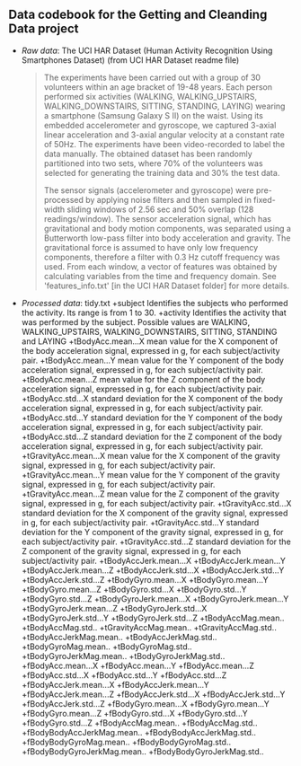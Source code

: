 ## Data codebook for the Getting and Cleanding Data project

* _Raw data_: 
  The UCI HAR Dataset (Human Activity Recognition Using Smartphones Dataset)
  (from UCI HAR Dataset readme file)
  >The experiments have been carried out with a group of 30 volunteers within an age bracket of 19-48 years. Each person performed six activities (WALKING, WALKING_UPSTAIRS, WALKING_DOWNSTAIRS, SITTING, STANDING, LAYING) wearing a smartphone (Samsung Galaxy S II) on the waist. Using its embedded accelerometer and gyroscope, we captured 3-axial linear acceleration and 3-axial angular velocity at a constant rate of 50Hz. The experiments have been video-recorded to label the data manually. The obtained dataset has been randomly partitioned into two sets, where 70% of the volunteers was selected for generating the training data and 30% the test data. 
  >
  >The sensor signals (accelerometer and gyroscope) were pre-processed by applying noise filters and then sampled in fixed-width sliding windows of 2.56 sec and 50% overlap (128 readings/window). The sensor acceleration signal, which has gravitational and body motion components, was separated using a Butterworth low-pass filter into body acceleration and gravity. The gravitational force is assumed to have only low frequency components, therefore a filter with 0.3 Hz cutoff frequency was used. From each window, a vector of features was obtained by calculating variables from the time and frequency domain. See 'features_info.txt' [in the UCI HAR Dataset folder] for more details. 

* _Processed data_: tidy.txt
  +subject
    Identifies the subjects who performed the activity. Its range is from 1 to 30.
  +activity
    Identifies the activity that was performed by the subject. Possible values are WALKING, WALKING_UPSTAIRS, WALKING_DOWNSTAIRS, SITTING, STANDING and LAYING
  +tBodyAcc.mean...X
    mean value for the X component of the body acceleration signal, expressed in g, for each subject/activity pair.
  +tBodyAcc.mean...Y
    mean value for the Y component of the body acceleration signal, expressed in g, for each subject/activity pair. 
  +tBodyAcc.mean...Z
    mean value for the Z component of the body acceleration signal, expressed in g, for each subject/activity pair. 
  +tBodyAcc.std...X
    standard deviation for the X component of the body acceleration signal, expressed in g, for each subject/activity pair.
  +tBodyAcc.std...Y
    standard deviation for the Y component of the body acceleration signal, expressed in g, for each subject/activity pair.
  +tBodyAcc.std...Z
    standard deviation for the Z component of the body acceleration signal, expressed in g, for each subject/activity pair.
  +tGravityAcc.mean...X
    mean value for the X component of the gravity signal, expressed in g, for each subject/activity pair.
  +tGravityAcc.mean...Y
    mean value for the Y component of the gravity signal, expressed in g, for each subject/activity pair.
  +tGravityAcc.mean...Z
    mean value for the Z component of the gravity signal, expressed in g, for each subject/activity pair.
  +tGravityAcc.std...X
    standard deviation for the X component of the gravity signal, expressed in g, for each subject/activity pair.
  +tGravityAcc.std...Y
    standard deviation for the Y component of the gravity signal, expressed in g, for each subject/activity pair.
  +tGravityAcc.std...Z
    standard deviation for the Z component of the gravity signal, expressed in g, for each subject/activity pair.
  +tBodyAccJerk.mean...X
  +tBodyAccJerk.mean...Y
  +tBodyAccJerk.mean...Z
  +tBodyAccJerk.std...X
  +tBodyAccJerk.std...Y
  +tBodyAccJerk.std...Z
  +tBodyGyro.mean...X
  +tBodyGyro.mean...Y
  +tBodyGyro.mean...Z
  +tBodyGyro.std...X
  +tBodyGyro.std...Y
  +tBodyGyro.std...Z
  +tBodyGyroJerk.mean...X
  +tBodyGyroJerk.mean...Y
  +tBodyGyroJerk.mean...Z
  +tBodyGyroJerk.std...X
  +tBodyGyroJerk.std...Y
  +tBodyGyroJerk.std...Z
  +tBodyAccMag.mean..
  +tBodyAccMag.std..
  +tGravityAccMag.mean..
  +tGravityAccMag.std..
  +tBodyAccJerkMag.mean..
  +tBodyAccJerkMag.std..
  +tBodyGyroMag.mean..
  +tBodyGyroMag.std..
  +tBodyGyroJerkMag.mean..
  +tBodyGyroJerkMag.std..
  +fBodyAcc.mean...X
  +fBodyAcc.mean...Y
  +fBodyAcc.mean...Z
  +fBodyAcc.std...X
  +fBodyAcc.std...Y
  +fBodyAcc.std...Z
  +fBodyAccJerk.mean...X
  +fBodyAccJerk.mean...Y
  +fBodyAccJerk.mean...Z
  +fBodyAccJerk.std...X
  +fBodyAccJerk.std...Y
  +fBodyAccJerk.std...Z
  +fBodyGyro.mean...X
  +fBodyGyro.mean...Y
  +fBodyGyro.mean...Z
  +fBodyGyro.std...X
  +fBodyGyro.std...Y
  +fBodyGyro.std...Z
  +fBodyAccMag.mean..
  +fBodyAccMag.std..
  +fBodyBodyAccJerkMag.mean..
  +fBodyBodyAccJerkMag.std..
  +fBodyBodyGyroMag.mean..
  +fBodyBodyGyroMag.std..
  +fBodyBodyGyroJerkMag.mean..
  +fBodyBodyGyroJerkMag.std..
